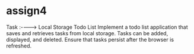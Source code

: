# assign4

Task :----> 
Local Storage Todo List
Implement a todo list application that saves and retrieves tasks from local storage.
Tasks can be added, displayed, and deleted.
Ensure that tasks persist after the browser is refreshed.
